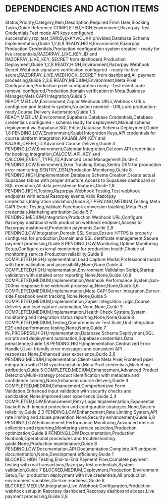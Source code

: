 # DEPENDENCIES AND ACTION ITEMS

Status,Priority,Category,Item,Description,Required From User,Blocking Tasks,Guide Reference
COMPLETED,HIGH,Environment,Razorpay Test Credentials,Test mode API keys configured successfully,rzp_test_SWb5ypxKYwCUKK provided,Database Schema Implementation,Guide 1,2,6,8
READY,HIGH,Environment,Razorpay Production Credentials,Production configuration system created - ready for live credentials,RAZORPAY_LIVE_KEY_ID and RAZORPAY_LIVE_KEY_SECRET from dashboard,Production Deployment,Guide 1,2,8
READY,HIGH,Environment,Razorpay Webhook Secret,Webhook signature verification configured - ready for live secret,RAZORPAY_LIVE_WEBHOOK_SECRET from dashboard,All payment processing,Guide 2,3,6
READY,MEDIUM,Environment,Meta Pixel Configuration,Production pixel configuration ready - test event code removal configured,Production domain verification in Meta Business Manager,Meta CAPI Integration,Guide 5
READY,MEDIUM,Environment,Zapier Webhook URLs,Webhook URLs configured and tested in system,No action needed - URLs are production-ready,Course Delivery Automation,Guide 1,3
READY,MEDIUM,Environment,Supabase Database Credentials,Database credentials configured - schema ready for deployment,Manual schema deployment via Supabase SQL Editor,Database Schema Deployment,Guide 1,8
PENDING,LOW,Environment,Kajabi Integration Keys,API credentials for course platform integration,KAJABI_API_KEY and KAJABI_OFFER_ID,Advanced Course Delivery,Guide 3
PENDING,LOW,Environment,Calendar Integration,Cal.com API credentials for booking integration,CALCOM_API_KEY and CALCOM_EVENT_TYPE_ID,Advanced Lead Management,Guide 4
PENDING,LOW,Environment,Error Tracking Setup,Sentry DSN for production error monitoring,SENTRY_DSN,Production Monitoring,Guide 8
PENDING,HIGH,Implementation,Database Schema Creation,Create actual Supabase tables with proper structure,Access to Supabase dashboard or SQL execution,All data persistence features,Guide 1,8
PENDING,HIGH,Testing,Razorpay Webhook Testing,Test webhook endpoints with actual Razorpay events,Valid Razorpay credentials,Integration validation,Guide 3,7
PENDING,MEDIUM,Testing,Meta CAPI Event Testing,Validate Facebook conversion tracking,Meta Pixel credentials,Marketing attribution,Guide 5,7
PENDING,MEDIUM,Integration,Production Webhook URL,Configure Razorpay dashboard with production webhook endpoint,Access to Razorpay dashboard,Production payments,Guide 2,8
PENDING,LOW,Integration,Domain SSL Setup,Ensure HTTPS is properly configured for production,Domain and SSL certificate management,Secure payment processing,Guide 8
PENDING,LOW,Monitoring,Uptime Monitoring Setup,Configure external monitoring for production health,Choice of monitoring service,Production reliability,Guide 8
COMPLETED,HIGH,Implementation,Lead Capture Modal,Professional modal with form validation and accessibility,None,None,Guide 4
COMPLETED,HIGH,Implementation,Environment Validation Script,Startup validation with detailed error reporting,None,None,Guide 1,6,8
COMPLETED,MEDIUM,Implementation,Webhook Performance System,Sub-200ms response time webhook processing,None,None,Guide 3,6
COMPLETED,MEDIUM,Implementation,Meta CAPI Server Integration,Server-side Facebook event tracking,None,None,Guide 5
COMPLETED,MEDIUM,Implementation,Zapier Integration Logic,Course delivery and lead capture automation,None,None,Guide 3
COMPLETED,MEDIUM,Implementation,Health Check System,System monitoring and integration status reporting,None,None,Guide 8
COMPLETED,MEDIUM,Testing,Comprehensive Test Suite,Unit integration E2E and performance testing,None,None,Guide 7
IN_PROGRESS,HIGH,Implementation,Database Schema Deployment,SQL scripts and deployment automation,Supabase credentials,Data persistence,Guide 1,8
PENDING,HIGH,Implementation,Centralized Error Handler,User-friendly error messages and consistent API responses,None,Enhanced user experience,Guide 2,6
PENDING,MEDIUM,Implementation,Client-side Meta Pixel,Frontend pixel integration with GTM synchronization,Meta Pixel credentials,Marketing attribution,Guide 5
COMPLETED,MEDIUM,Enhancement,Advanced Product Detection,Multi-strategy product identification with metadata and confidence scoring,None,Enhanced course delivery,Guide 3
COMPLETED,MEDIUM,Enhancement,Comprehensive Form Validation,Enhanced input validation with security checks and sanitization,None,Improved user experience,Guide 2,4
COMPLETED,LOW,Enhancement,Retry Logic Implementation,Exponential backoff with timeout protection and configurable strategies,None,System reliability,Guide 2,3
PENDING,LOW,Enhancement,Rate Limiting System,API rate limiting and abuse prevention,None,Security enhancement,Guide 6,8
PENDING,LOW,Enhancement,Performance Monitoring,Advanced metrics collection and reporting,Monitoring service selection,Production optimization,Guide 8
PENDING,LOW,Documentation,Production Runbook,Operational procedures and troubleshooting guide,None,Production maintenance,Guide 8
PENDING,LOW,Documentation,API Documentation,Complete API endpoint documentation,None,Development efficiency,Guide 1
BLOCKED,HIGH,Testing,End-to-End Payment Flow,Complete payment testing with real transactions,Razorpay test credentials,System validation,Guide 7
BLOCKED,MEDIUM,Deployment,Production Environment Setup,Full production deployment with live credentials,All production environment variables,Go-live readiness,Guide 8
BLOCKED,MEDIUM,Integration,Live Webhook Configuration,Production webhook setup in Razorpay dashboard,Razorpay dashboard access,Live payment processing,Guide 2,8